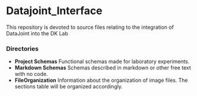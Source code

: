 # Datajoint_Interface

This repository is devoted to source files relating to the integration of DataJoint into the DK Lab

### Directories

* **Project Schemas** Functional schemas made for laboratory experiments.
* **Markdown Schemas** Schemas described in markdown or other free text with no code.
* **FileOrganization** Information about the organization of image files. The sections table will be organized accordingly.

